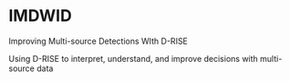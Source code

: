 # IMDWID
Improving Multi-source Detections WIth D-RISE

Using D-RISE to interpret, understand, and improve decisions with multi-source data


